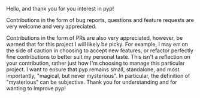 Hello, and thank you for you interest in pyp!

Contributions in the form of bug reports, questions and feature requests are
very welcome and very appreciated.

Contributions in the form of PRs are also very appreciated, however, be warned
that for this project I will likely be picky. For example, I may err on the
side of caution in choosing to accept new features, or refactor perfectly fine
contributions to better suit my personal taste. This isn't a reflection on your
contribution, rather just how I'm choosing to manage this particular project.
I want to ensure that pyp remains small, standalone, and most importantly,
"magical, but never mysterious". In particular, the definition of "mysterious"
can be subjective.  Thank you for understanding and for wanting to improve pyp!

